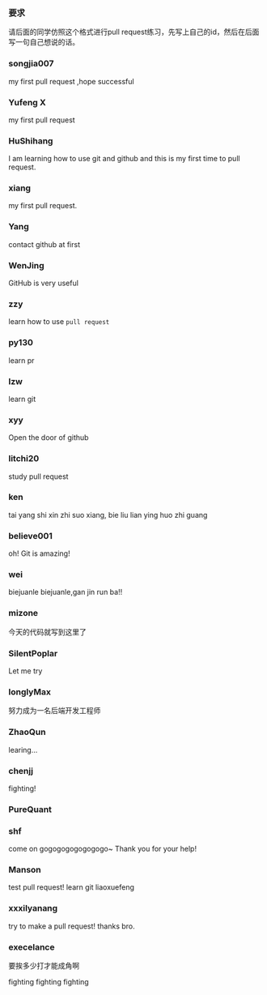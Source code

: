 ### 要求
请后面的同学仿照这个格式进行pull request练习，先写上自己的id，然后在后面写一句自己想说的话。

### songjia007
my first pull request ,hope successful

### Yufeng X
my first pull request

### HuShihang
I am learning how to use git and github and this is my first time to pull request.

### xiang
my first pull request.

### Yang

contact github at first

### WenJing

GitHub is very useful 

### zzy
learn how to use   `pull request`

### py130

learn pr

### lzw

learn git

### xyy

Open the door of github

### litchi20

study pull request

### ken

tai yang shi xin zhi suo xiang, bie liu lian ying huo zhi guang

### believe001

oh! Git is amazing!

### wei

biejuanle biejuanle,gan jin run ba!! 

### mizone

今天的代码就写到这里了

### SilentPoplar

Let me try

### longlyMax

努力成为一名后端开发工程师
### ZhaoQun

learing...

### chenjj

fighting!

### PureQuant

### shf
come on gogogogogogogogo~
Thank you for your help!

### Manson
test pull request! learn git liaoxuefeng

### xxxilyanang
try to make a pull request! thanks bro.

### execelance

要挨多少打才能成角啊

fighting fighting fighting 
